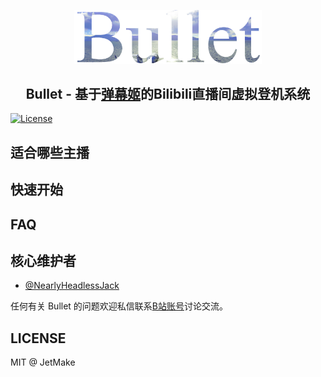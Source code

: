 
<p align="center"><img src="https://github.com/JetMake/bullet/blob/54a3a15c1bc164f962937f8e5c46d0e7bf4bd673/assets/bullet.png" alt="bullet" width="300"/></p>
<h2 align="center">Bullet - 基于<a href="https://github.com/copyliu/bililive_dm/">弹幕姬</a>的Bilibili直播间虚拟登机系统</h2>

[![License](https://badgen.net/badge/license/MIT/blue)](https://github.com/JetMake/bullet/blob/main/LICENSE)



## 适合哪些主播


## 快速开始


## FAQ


## 核心维护者
- [@NearlyHeadlessJack](https://github.com/NearlyHeadlessJack)

任何有关 Bullet 的问题欢迎私信联系[B站账号](https://space.bilibili.com/310937114)讨论交流。

## LICENSE

MIT @ JetMake



